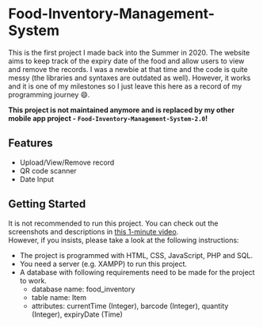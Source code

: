 # Food-Inventory-Management-System
This is the first project I made back into the Summer in 2020. The website aims to keep track of the expiry date of the food and allow users to view and remove the records. 
I was a newbie at that time and the code is quite messy (the libraries and syntaxes are outdated as well).
However, it works and it is one of my milestones so I just leave this here as a record of my programming journey 😄.

**This project is not maintained anymore and is replaced by my other mobile app project - `Food-Inventory-Management-System-2.0`!**

## Features
- Upload/View/Remove record
- QR code scanner
- Date Input

## Getting Started
It is not recommended to run this project. You can check out the screenshots and descriptions in [this 1-minute video](https://youtu.be/gExLkWf5DCg).  
However, if you insists, please take a look at the following instructions:
- The project is programmed with HTML, CSS, JavaScript, PHP and SQL.
- You need a server (e.g. XAMPP) to run this project.
- A database with following requirements need to be made for the project to work.
  - database name: food_inventory
  - table name: Item
  - attributes: currentTime (Integer), barcode (Integer), quantity (Integer), expiryDate (Time)
